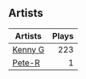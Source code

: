 ## Artists
Artists | Plays 
----- | -----: 
[Kenny G](/artists/kenny-g-7789) | 223
[Pete-R](/artists/pete-r-30076076) | 1

